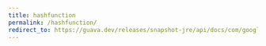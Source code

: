 ```yaml
---
title: hashfunction
permalink: /hashfunction/
redirect_to: https://guava.dev/releases/snapshot-jre/api/docs/com/google/common/hash/HashFunction.html
---
```

